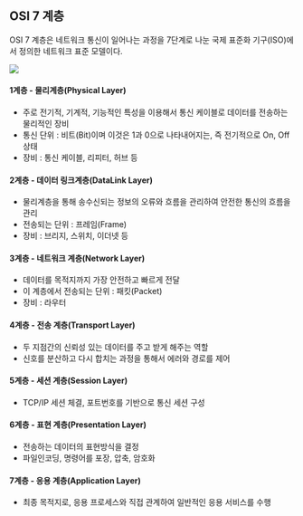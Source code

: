 ## OSI 7 계층

OSI 7 계층은 네트워크 통신이 일어나는 과정을 7단계로 나눈 국제 표준화 기구(ISO)에서 정의한 네트워크 표준 모델이다.

![](https://img1.daumcdn.net/thumb/R1280x0/?scode=mtistory2&fname=https%3A%2F%2Fblog.kakaocdn.net%2Fdn%2FbqbCLk%2Fbtryyf3MHwI%2FE20STGOkRn5Y1Lkc88oDP1%2Fimg.png)

#### 1계층 - 물리계층(Physical Layer)

- 주로 전기적, 기계적, 기능적인 특성을 이용해서 통신 케이블로 데이터를 전송하는 물리적인 장비
-  통신 단위 : 비트(Bit)이며 이것은 1과 0으로 나타내어지는, 즉 전기적으로 On, Off 상태
- 장비 : 통신 케이블, 리피터, 허브 등

####  2계층 - 데이터 링크계층(DataLink Layer)

- 물리계층을 통해 송수신되는 정보의 오류와 흐름을 관리하여 안전한 통신의 흐름을 관리
- 전송되는 단위 : 프레임(Frame)
- 장비 : 브리지, 스위치, 이더넷 등

#### 3계층 - 네트워크 계층(Network Layer)

- 데이터를 목적지까지 가장 안전하고 빠르게 전달
- 이 계층에서 전송되는 단위 : 패킷(Packet)
- 장비 : 라우터

#### 4계층 - 전송 계층(Transport Layer)

- 두 지점간의 신뢰성 있는 데이터를 주고 받게 해주는 역할
- 신호를 분산하고 다시 합치는 과정을 통해서 에러와 경로를 제어

#### 5계층 - 세션 계층(Session Layer)

- TCP/IP 세션 체결, 포트번호를 기반으로 통신 세션 구성

#### 6계층 - 표현 계층(Presentation Layer)

- 전송하는 데이터의 표현방식을 결정
- 파일인코딩, 명령어를 포장, 압축, 암호화

#### 7계층 - 응용 계층(Application Layer)

- 최종 목적지로, 응용 프로세스와 직접 관계하여 일반적인 응용 서비스를 수행